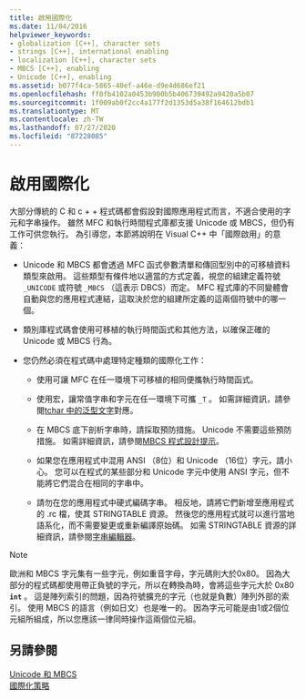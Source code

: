 ```yaml
---
title: 啟用國際化
ms.date: 11/04/2016
helpviewer_keywords:
- globalization [C++], character sets
- strings [C++], international enabling
- localization [C++], character sets
- MBCS [C++], enabling
- Unicode [C++], enabling
ms.assetid: b077f4ca-5865-40ef-a46e-d9e4d686ef21
ms.openlocfilehash: ff0fb4102a0453b900b5b406739492a9420a5b07
ms.sourcegitcommit: 1f009ab0f2cc4a177f2d1353d5a38f164612bdb1
ms.translationtype: MT
ms.contentlocale: zh-TW
ms.lasthandoff: 07/27/2020
ms.locfileid: "87228085"
---
```

# <a name="international-enabling"></a>啟用國際化

大部分傳統的 C 和 c + + 程式碼都會假設對國際應用程式而言，不適合使用的字元和字串操作。 雖然 MFC 和執行時間程式庫都支援 Unicode 或 MBCS，但仍有工作可供您執行。 為引導您，本節將說明在 Visual C++ 中「國際啟用」的意義：

- Unicode 和 MBCS 都會透過 MFC 函式參數清單和傳回型別中的可移植資料類型來啟用。 這些類型有條件地以適當的方式定義，視您的組建定義符號 `_UNICODE` 或符號 `_MBCS` （這表示 DBCS）而定。 MFC 程式庫的不同變體會自動與您的應用程式連結，這取決於您的組建所定義的這兩個符號中的哪一個。

- 類別庫程式碼會使用可移植的執行時間函式和其他方法，以確保正確的 Unicode 或 MBCS 行為。

- 您仍然必須在程式碼中處理特定種類的國際化工作：

  - 使用可讓 MFC 在任一環境下可移植的相同便攜執行時間函式。

  - 使用宏，讓常值字串和字元在任一環境下可攜 `_T` 。 如需詳細資訊，請參閱[tchar 中的泛型文字](../text/generic-text-mappings-in-tchar-h.md)對應。

  - 在 MBCS 底下剖析字串時，請採取預防措施。 Unicode 不需要這些預防措施。 如需詳細資訊，請參閱[MBCS 程式設計提示](../text/mbcs-programming-tips.md)。

  - 如果您在應用程式中混用 ANSI （8位）和 Unicode （16位）字元，請小心。 您可以在程式的某些部分和 Unicode 字元中使用 ANSI 字元，但不能將它們混合在相同的字串中。

  - 請勿在您的應用程式中硬式編碼字串。 相反地，請將它們新增至應用程式的 .rc 檔，使其 STRINGTABLE 資源。 然後您的應用程式就可以進行當地語系化，而不需要變更或重新編譯原始碼。 如需 STRINGTABLE 資源的詳細資訊，請參閱[字串編輯器](../windows/string-editor.md)。

> [!NOTE]
> 歐洲和 MBCS 字元集有一些字元，例如重音字母，字元碼則大於0x80。 因為大部分的程式碼都使用帶正負號的字元，所以在轉換為時，會將這些字元大於 0x80 **`int`** 。 這是陣列索引的問題，因為符號擴充的字元（也就是負數）陣列外部的索引。 使用 MBCS 的語言（例如日文）也是唯一的。 因為字元可能是由1或2個位元組所組成，所以您應該一律同時操作這兩個位元組。

## <a name="see-also"></a>另請參閱

[Unicode 和 MBCS](../text/unicode-and-mbcs.md)<br/>
[國際化策略](../text/internationalization-strategies.md)
